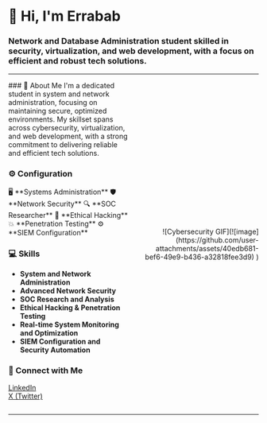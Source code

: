 # 👋 Hi, I'm Errabab

### Network and Database Administration student skilled in security, virtualization, and web development, with a focus on efficient and robust tech solutions.

---

<div style="display: flex; align-items: center; justify-content: space-between;">

  <div style="flex: 1; padding-right: 20px;">
    ### 📜 About Me
    I'm a dedicated student in system and network administration, focusing on maintaining secure, optimized environments. My skillset spans across cybersecurity, virtualization, and web development, with a strong commitment to delivering reliable and efficient tech solutions.

  ### ⚙️ Configuration
  <configuration>
      🖥️ **Systems Administration**  
      🛡️ **Network Security**  
      🔍 **SOC Researcher**  
      👾 **Ethical Hacking**  
      💥 **Penetration Testing**  
      ⚙️ **SIEM Configuration**  
    </configuration>

  ### 💻 Skills
  - **System and Network Administration**  
  - **Advanced Network Security**  
  - **SOC Research and Analysis**  
  - **Ethical Hacking & Penetration Testing**  
  - **Real-time System Monitoring and Optimization**  
  - **SIEM Configuration and Security Automation**  

  ### 🤝 Connect with Me
  [LinkedIn](https://www.linkedin.com/in/erabab-salec-ahrayam-316584263/)  
  [X (Twitter)](https://x.com/_jk_29)
  </div>

  <div style="flex: 1; text-align: right;">
    ![Cybersecurity GIF](![image](https://github.com/user-attachments/assets/40edb681-bef6-49e9-b436-a32818fee3d9)
) <!-- Replace with a more relevant GIF if needed -->
  </div>

</div>

---
